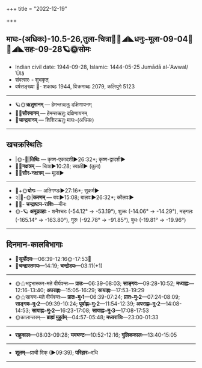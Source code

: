 +++
title = "2022-12-19"

+++
## माघः-(अधिकः)-10.5-26,तुला-चित्रा🌛🌌◢◣धनुः-मूला-09-04🌌🌞◢◣सहः-09-28🪐🌞सोमः
- Indian civil date: 1944-09-28, Islamic: 1444-05-25 Jumādā al-ʾAwwal/ʾŪlā
- संवत्सरः - शुभकृत्
- वर्षसङ्ख्या 🌛- शकाब्दः 1944, विक्रमाब्दः 2079, कलियुगे 5123
___________________
- 🪐🌞**ऋतुमानम्** — हेमन्तऋतुः दक्षिणायनम्
- 🌌🌞**सौरमानम्** — हेमन्तऋतुः दक्षिणायनम्
- 🌛**चान्द्रमानम्** — शिशिरऋतुः माघः-(अधिकः)
___________________


## खचक्रस्थितिः
- |🌞-🌛|**तिथिः** — कृष्ण-एकादशी►26:32*; कृष्ण-द्वादशी►  
- 🌌🌛**नक्षत्रम्** — चित्रा►10:28; स्वाती► (तुला)  
- 🌌🌞**सौर-नक्षत्रम्** — मूला►  
___________________
- 🌛+🌞**योगः** — अतिगण्डः►27:16*; सुकर्म►  
- २|🌛-🌞|**करणम्** — बवः►15:08; बालवः►26:32*; कौलवः►  
- 🌌🌛- **चन्द्राष्टम-राशिः**—मीनः  
- 🌞-🪐 **अमूढग्रहाः** - शनैश्चरः (-54.12° → -53.19°), शुक्रः (-14.06° → -14.29°), मङ्गलः (-165.14° → -163.80°), गुरुः (-92.78° → -91.85°), बुधः (-19.81° → -19.96°)
___________________


## दिनमान-कालविभागाः
- 🌅**सूर्योदयः**—06:39-12:16🌞️-17:53🌇  
- 🌛**चन्द्रास्तमयः**—14:19; **चन्द्रोदयः**—03:11(+1)  
___________________
- 🌞⚝भट्टभास्कर-मते वीर्यवन्तः— **प्रातः**—06:39-08:03; **साङ्गवः**—09:28-10:52; **मध्याह्नः**—12:16-13:40; **अपराह्णः**—15:05-16:29; **सायाह्नः**—17:53-19:29  
- 🌞⚝सायण-मते वीर्यवन्तः— **प्रातः-मु॰1**—06:39-07:24; **प्रातः-मु॰2**—07:24-08:09; **साङ्गवः-मु॰2**—09:39-10:24; **पूर्वाह्णः-मु॰2**—11:54-12:39; **अपराह्णः-मु॰2**—14:08-14:53; **सायाह्नः-मु॰2**—16:23-17:08; **सायाह्नः-मु॰3**—17:08-17:53  
- 🌞कालान्तरम्— **ब्राह्मं मुहूर्तम्**—04:57-05:48; **मध्यरात्रिः**—23:00-01:33  
___________________
- **राहुकालः**—08:03-09:28; **यमघण्टः**—10:52-12:16; **गुलिककालः**—13:40-15:05  
___________________
- **शूलम्**—प्राची दिक् (►09:39); **परिहारः**–दधि  
___________________
